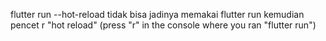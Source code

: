 flutter run --hot-reload tidak bisa
jadinya memakai flutter run kemudian pencet r
"hot reload" (press "r" in the console where you ran "flutter run")